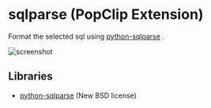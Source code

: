 # sqlparse (PopClip Extension)

Format the selected sql using [python-sqlparse](https://code.google.com/p/python-sqlparse/) .


![screenshot](https://github.com/tinytamb/popclip-sqlparse/raw/master/screenshot.gif)


## Libraries

* [python-sqlparse](https://github.com/andialbrecht/sqlparse) (New BSD license)

